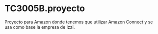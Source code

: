 # TC3005B.proyecto
Proyecto para Amazon donde tenemos que utilizar Amazon Connect y se usa como base la empresa de Izzi.
